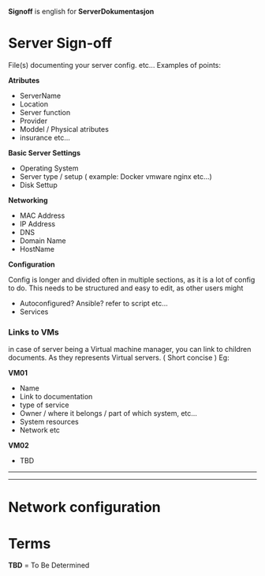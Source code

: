 **Signoff** is english for **ServerDokumentasjon**

# Server Sign-off

File(s) documenting your server config. etc...
Examples of points:

**Atributes**

- ServerName
- Location
- Server function
- Provider
- Moddel / Physical atributes
- insurance etc...

**Basic Server Settings**

- Operating System
- Server type / setup ( example: Docker vmware nginx etc...)
- Disk Settup

**Networking**

- MAC Address
- IP Address
- DNS
- Domain Name
- HostName

**Configuration**

Config is longer and divided often in multiple sections, as it is a lot of config to do.
This needs to be structured and easy to edit, as other users might 

- Autoconfigured? Ansible? refer to script etc...
- Services


### Links to VMs

in case of server being a Virtual machine manager, you can link to children documents. As they represents Virtual servers. ( Short concise ) Eg: 

**VM01**

- Name
- Link to documentation
- type of service
- Owner / where it belongs / part of which system, etc...
- System resources
- Network etc

**VM02**

- TBD

___
___

# Network configuration

# Terms

**TBD** = To Be Determined
